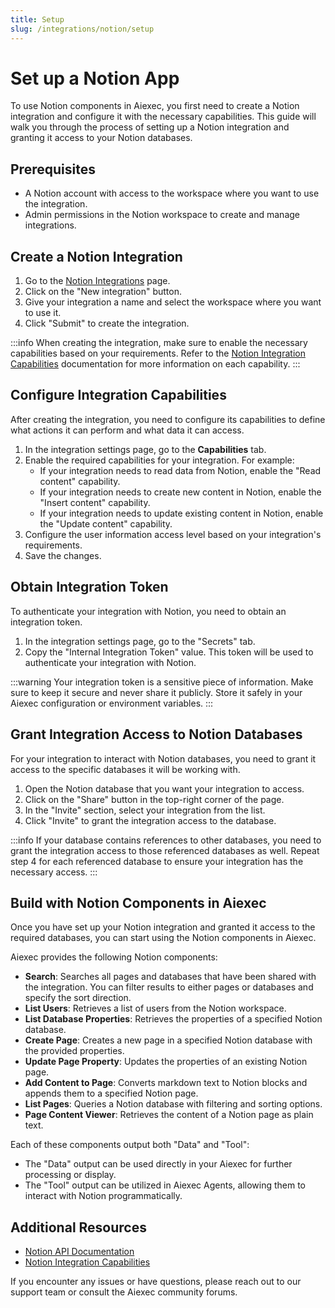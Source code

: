 ```yaml
---
title: Setup
slug: /integrations/notion/setup
---
```


# Set up a Notion App

To use Notion components in Aiexec, you first need to create a Notion integration and configure it with the necessary capabilities. This guide will walk you through the process of setting up a Notion integration and granting it access to your Notion databases.

## Prerequisites

- A Notion account with access to the workspace where you want to use the integration.
- Admin permissions in the Notion workspace to create and manage integrations.

## Create a Notion Integration

1. Go to the [Notion Integrations](https://www.notion.com/my-integrations) page.
2. Click on the "New integration" button.
3. Give your integration a name and select the workspace where you want to use it.
4. Click "Submit" to create the integration.

:::info
When creating the integration, make sure to enable the necessary capabilities based on your requirements. Refer to the [Notion Integration Capabilities](https://developers.notion.com/reference/capabilities) documentation for more information on each capability.
:::


## Configure Integration Capabilities

After creating the integration, you need to configure its capabilities to define what actions it can perform and what data it can access.

1. In the integration settings page, go to the **Capabilities** tab.
2. Enable the required capabilities for your integration. For example:
   - If your integration needs to read data from Notion, enable the "Read content" capability.
   - If your integration needs to create new content in Notion, enable the "Insert content" capability.
   - If your integration needs to update existing content in Notion, enable the "Update content" capability.
3. Configure the user information access level based on your integration's requirements.
4. Save the changes.

## Obtain Integration Token

To authenticate your integration with Notion, you need to obtain an integration token.

1. In the integration settings page, go to the "Secrets" tab.
2. Copy the "Internal Integration Token" value. This token will be used to authenticate your integration with Notion.

:::warning
Your integration token is a sensitive piece of information. Make sure to keep it secure and never share it publicly. Store it safely in your Aiexec configuration or environment variables.
:::

## Grant Integration Access to Notion Databases

For your integration to interact with Notion databases, you need to grant it access to the specific databases it will be working with.

1. Open the Notion database that you want your integration to access.
2. Click on the "Share" button in the top-right corner of the page.
3. In the "Invite" section, select your integration from the list.
4. Click "Invite" to grant the integration access to the database.

:::info
If your database contains references to other databases, you need to grant the integration access to those referenced databases as well. Repeat step 4 for each referenced database to ensure your integration has the necessary access.
:::

## Build with Notion Components in Aiexec

Once you have set up your Notion integration and granted it access to the required databases, you can start using the Notion components in Aiexec.

Aiexec provides the following Notion components:

- **Search**: Searches all pages and databases that have been shared with the integration. You can filter results to either pages or databases and specify the sort direction.
- **List Users**: Retrieves a list of users from the Notion workspace.
- **List Database Properties**: Retrieves the properties of a specified Notion database.
- **Create Page**: Creates a new page in a specified Notion database with the provided properties.
- **Update Page Property**: Updates the properties of an existing Notion page.
- **Add Content to Page**: Converts markdown text to Notion blocks and appends them to a specified Notion page.
- **List Pages**: Queries a Notion database with filtering and sorting options.
- **Page Content Viewer**: Retrieves the content of a Notion page as plain text.

Each of these components output both "Data" and "Tool":
- The "Data" output can be used directly in your Aiexec for further processing or display.
- The "Tool" output can be utilized in Aiexec Agents, allowing them to interact with Notion programmatically.


## Additional Resources

- [Notion API Documentation](https://developers.notion.com/docs/getting-started)
- [Notion Integration Capabilities](https://developers.notion.com/reference/capabilities)

If you encounter any issues or have questions, please reach out to our support team or consult the Aiexec community forums.
